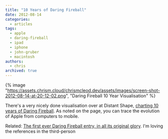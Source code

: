 ```yaml
---
title: "10 Years of Daring Fireball"
date: 2012-08-14
categories:
  - articles
tags:
  - apple
  - daring-fireball
  - ipad
  - iphone
  - john-gruber
  - macintosh
authors:
  - chris
archived: true
---
```


{% image "https://assets.chrism.cloud/chrismcleod.dev/assets/images/screen-shot-2012-08-14-at-20-12-02.png", "Daring Fireball 10 Year Visualisation" %}

There's a very nicely done visualisation over at Distant Shape, [charting 10 years of Daring Fireball](http://distantshape.com/df10/). As noted on the page, you can trace the evolution of Apple from computers to mobile.

Related: [The first ever Daring Fireball entry, in all its original glory](http://web.archive.org/web/20021218100220/http://daringfireball.net/2002/08/baby_needs_a_new_pair_of_processors.html). I'm loving the references in the third-person
